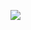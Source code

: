 [![](https://travis-ci.com/fmi-basel/faim-ij2-visiview-processing.svg?branch=master)](https://travis-ci.com/fmi-basel/faim-ij2-visiview-processing)

